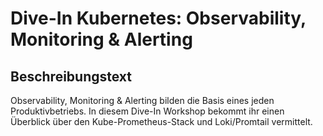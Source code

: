 # Dive-In Kubernetes: Observability, Monitoring & Alerting

## Beschreibungstext

Observability, Monitoring & Alerting bilden die Basis eines jeden Produktivbetriebs. In diesem Dive-In Workshop bekommt ihr einen Überblick über den Kube-Prometheus-Stack und Loki/Promtail vermittelt.
